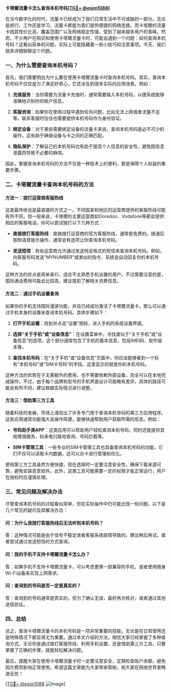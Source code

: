 **卡塔爾流量卡怎么查询本机号码[[TG💪+ @esim1088](https://t.me/s/esim1088)]**

在当今数字化的时代，流量卡已经成为了我们日常生活中不可或缺的一部分。无论是旅行、工作还是学习，流量卡都能为我们提供便捷的网络连接。而卡塔爾的流量卡因其性价比高、覆盖范围广以及网络稳定性强，受到了越来越多用户的青睐。然而，不少用户在购买和使用卡塔爾流量卡时，可能会遇到一个问题：如何查询本机号码？这看似简单的问题，实际上可能隐藏着一些小技巧和注意事项。今天，我们就来详细聊聊这个问题。

### 一、为什么需要查询本机号码？

首先，我们需要明白为什么要在使用卡塔爾流量卡时查询本机号码。其实，查询本机号码不仅仅是为了满足好奇心，它还涉及到很多实际的应用场景。例如：

1. **充值服务**：当你需要为流量卡充值时，通常需要输入本机号码，以便系统能够准确地识别你的账户信息。
   
2. **客服咨询**：如果你在使用过程中遇到任何问题，比如无法上网或者流量不足等，联系客服时往往也需要提供本机号码作为身份验证。

3. **绑定设备**：对于某些需要绑定设备的流量卡来说，查询本机号码是必不可少的操作，这有助于确保设备与卡之间的正确匹配。

4. **隐私保护**：了解自己的本机号码也有助于提高个人信息的安全性，避免因信息泄露而导致不必要的麻烦。

因此，掌握查询本机号码的方法不仅是一种技术上的便利，更是保障个人权益的重要步骤。

### 二、卡塔爾流量卡查询本机号码的方法

#### 方法一：拨打运营商客服热线

这是最传统也是最直接的方式之一。不同国家和地区的运营商提供的客服热线可能有所不同，但一般来说，卡塔爾的主要运营商如Ooredoo、Vodafone等都会提供相应的客服电话。你可以尝试拨打以下几种方式：

- **直接拨打客服热线**：直接拨打运营商的官方客服热线，通常是免费的。拨通后按照语音提示操作，通常会有选项让你查询本机号码。
  
- **发送短信**：有些运营商允许通过发送特定格式的短信来查询本机号码。例如，向客服号码发送“MYNUMBER”或类似的指令，系统会自动回复你的本机号码。

这种方法的优点是简单易行，适合不太熟悉手机设置的用户。不过需要注意的是，国际通话费用可能会比较高，建议提前了解相关资费信息。

#### 方法二：通过手机设置查询

如果你的手机支持国际漫游功能，并且已经成功激活了卡塔爾流量卡，那么可以通过手机本身的设置来查询本机号码。具体步骤如下：

1. **打开手机设置**：找到并点击“设置”图标，进入手机的系统设置界面。
   
2. **选择“关于手机”或“设备信息”**：在设置菜单中，寻找类似于“关于手机”或“设备信息”的选项。这个部分通常包含了手机的基本信息，包括IMEI码、软件版本等。

3. **查找本机号码**：在“关于手机”或“设备信息”页面中，你应该能够看到一个标有“本机号码”或“SIM卡号码”的字段。这里显示的就是你的本机号码。

这种方法的优势在于无需额外的费用，也不需要依赖外部设备，完全可以在本地完成操作。不过，由于每个品牌和型号的手机界面设计可能略有差异，具体的路径可能会有所不同，建议根据实际情况进行调整。

#### 方法三：借助第三方工具

随着科技的发展，市场上涌现出了许多专门用于查询本机号码的第三方应用程序。这些应用通常功能强大且操作简便，能够快速帮助用户获取所需的信息。例如：

- **号码助手类APP**：这类应用可以帮助用户轻松查询本机号码，同时还能提供其他增值服务，如来电归属地查询、号码拦截等。

- **SIM卡管理工具**：一些专业的SIM卡管理工具也具备查询本机号码的功能，它们不仅可以读取卡内数据，还可以对卡进行管理和优化。

使用第三方工具虽然方便快捷，但在选择时一定要注意安全性，确保下载来源可靠，避免安装恶意软件。此外，这类工具可能需要一定的权限才能正常运行，用户在授权时应谨慎处理。

### 三、常见问题及解决办法

尽管查询本机号码的过程看似简单，但在实际操作中仍可能出现一些问题。以下是几个常见的疑问及其解决办法：

#### 问：为什么我拨打客服热线后无法听到本机号码？
答：这种情况可能是由于信号不稳定或者客服系统故障导致的。建议稍后再试，或者尝试通过发送短信的方式查询。

#### 问：我的手机不支持卡塔爾流量卡怎么办？
答：如果手机不支持卡塔爾流量卡，可以考虑更换一部兼容的手机，或者使用随身Wi-Fi设备来实现上网需求。

#### 问：查询到的号码是否一定是真实的？
答：查询到的号码通常是真实的，但为了确认无误，最好再次核对，或者通过其他途径验证。

### 四、总结

总之，查询卡塔爾流量卡的本机号码是一项非常重要的技能，无论是在日常使用还是特殊情况下都显得尤为重要。通过本文介绍的方法，相信大家已经掌握了多种查询方式。无论你是通过拨打客服热线、利用手机设置，还是借助第三方工具，只要掌握了正确的步骤，就能轻松解决问题。

最后，提醒大家在使用卡塔爾流量卡时一定要注意安全，定期检查账户余额，避免因欠费而影响正常使用。希望这篇文章能为大家带来帮助，祝大家在网络世界里畅游无忧！

[[TG💪+ @esim1088](https://t.me/s/esim1088) ![Image](https://i.postimg.cc/4NQfJmqS/Snipaste-2025-05-13-00-14-12.png)]